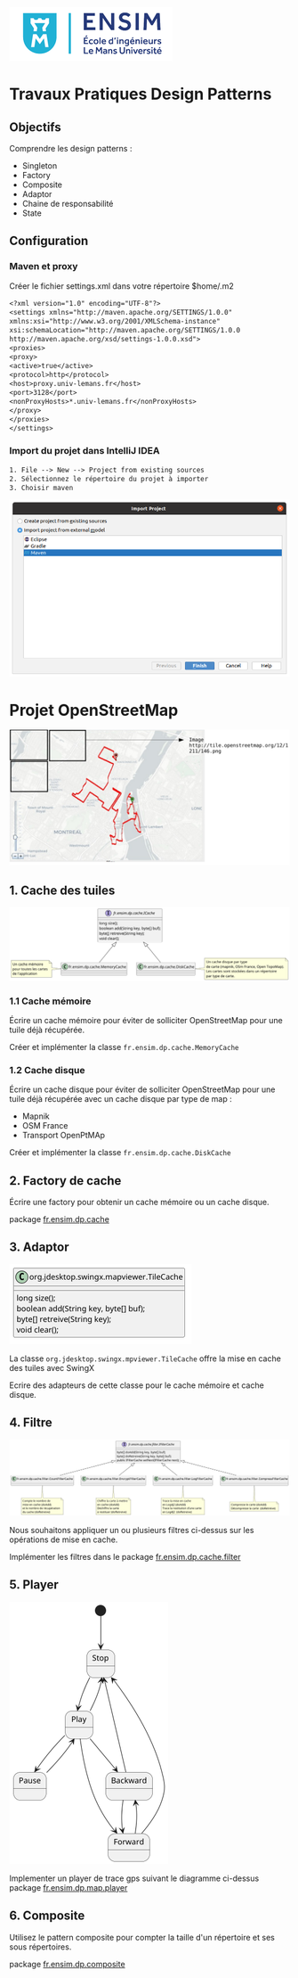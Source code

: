 ![](docs/img/lemans-universite-large.png)

# Travaux Pratiques Design Patterns

## Objectifs
Comprendre les design patterns :
* Singleton
* Factory
* Composite
* Adaptor
* Chaine de responsabilité
* State

## Configuration
### Maven et proxy
Créer le fichier settings.xml dans votre répertoire $home/.m2
```
<?xml version="1.0" encoding="UTF-8"?>
<settings xmlns="http://maven.apache.org/SETTINGS/1.0.0"
xmlns:xsi="http://www.w3.org/2001/XMLSchema-instance"
xsi:schemaLocation="http://maven.apache.org/SETTINGS/1.0.0
http://maven.apache.org/xsd/settings-1.0.0.xsd">
<proxies>
<proxy>
<active>true</active>
<protocol>http</protocol>
<host>proxy.univ-lemans.fr</host>
<port>3128</port>
<nonProxyHosts>*.univ-lemans.fr</nonProxyHosts>
</proxy>
</proxies>
</settings>
```
### Import du projet dans IntelliJ IDEA
```
1. File --> New --> Project from existing sources
2. Sélectionnez le répertoire du projet à importer
3. Choisir maven
```
![](docs/img/intellijIDEA-project.png)

# Projet OpenStreetMap
![](docs/img/openstreetmap.png)

## 1. Cache des tuiles
![](docs/puml/cache.png)

### 1.1 Cache mémoire
Écrire un cache mémoire pour éviter de solliciter OpenStreetMap pour une tuile déjà récupérée.

Créer et implémenter la classe ```fr.ensim.dp.cache.MemoryCache```

### 1.2 Cache disque
Écrire un cache disque pour éviter de solliciter OpenStreetMap pour une tuile déjà récupérée avec un cache disque par type de map :
* Mapnik
* OSM France
* Transport OpenPtMAp

Créer et implémenter la classe ```fr.ensim.dp.cache.DiskCache```

## 2. Factory de cache
Écrire une factory pour obtenir un cache mémoire ou un
cache disque.

package [fr.ensim.dp.cache](src/main/java/fr/ensim/dp/cache/)

## 3. Adaptor
![](docs/puml/adaptor.png)

La classe ```org.jdesktop.swingx.mpviewer.TileCache``` offre la mise en cache des tuiles avec SwingX

Ecrire des adapteurs de cette classe pour le cache mémoire et cache disque.

## 4. Filtre
![](docs/puml/chainofresponsability.png)

Nous souhaitons appliquer un ou plusieurs filtres ci-dessus sur les opérations de mise en cache.

Implémenter les filtres dans le package [fr.ensim.dp.cache.filter](src/main/java/fr/ensim/dp/cache/filter)

## 5. Player
![](docs/puml/player.png)

Implementer un player de trace gps suivant le diagramme ci-dessus
package [fr.ensim.dp.map.player](src/main/java/fr/ensim/dp/map/player)

## 6. Composite
Utilisez le pattern composite pour compter la taille d'un répertoire et ses sous répertoires.

package [fr.ensim.dp.composite](src/main/java/fr/ensim/dp/composite/)
